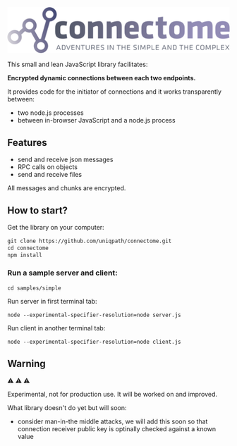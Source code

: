 <img src="media/logo_connectome.png?v=2">

This small and lean JavaScript library facilitates:

**Encrypted dynamic connections between each two endpoints.**

It provides code for the initiator of connections and it works transparently between:

- two node.js processes
- between in-browser JavaScript and a node.js process

## Features

- send and receive json messages
- RPC calls on objects
- send and receive files

All messages and chunks are encrypted.

## How to start?

Get the library on your computer:
```
git clone https://github.com/uniqpath/connectome.git
cd connectome
npm install
```

### Run a sample server and client:

```
cd samples/simple
```

Run server in first terminal tab:
```
node --experimental-specifier-resolution=node server.js
```

Run client in another terminal tab:
```
node --experimental-specifier-resolution=node client.js
```

## Warning

⚠️ ⚠️ ⚠️

Experimental, not for production use. It will be worked on and improved.

What library doesn't do yet but will soon:

- consider man-in-the middle attacks, we will add this soon so that connection receiver public key is optinally checked against a known value

